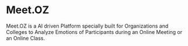 # Meet.OZ
Meet.OZ is a AI driven Platform specially built for Organizations and Colleges to Analyze Emotions of Participants during an Online Meeting or an Online Class.

